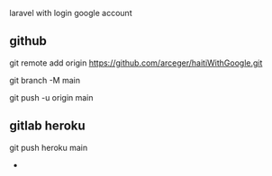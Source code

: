laravel with login google account

## github
git remote add origin https://github.com/arceger/haitiWithGoogle.git

git branch -M main 

git push -u origin main 

## gitlab heroku

git push heroku main 

+
